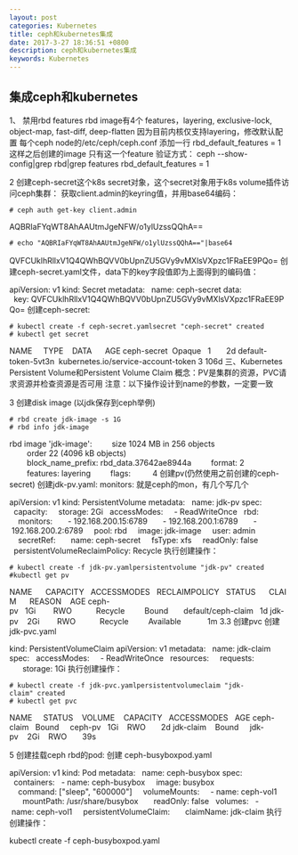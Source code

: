 ```yaml
---
layout: post
categories: Kubernetes
title: ceph和kubernetes集成
date: 2017-3-27 18:36:51 +0800
description: ceph和kubernetes集成
keywords: Kubernetes
---
```





## 集成ceph和kubernetes

1、 禁用rbd features
	rbd image有4个 features，layering, exclusive-lock, object-map, fast-diff, deep-flatten
因为目前内核仅支持layering，修改默认配置
每个ceph node的/etc/ceph/ceph.conf 添加一行
rbd_default_features = 1
这样之后创建的image 只有这一个feature
验证方式：
ceph --show-config|grep rbd|grep features
rbd_default_features = 1

2 创建ceph-secret这个k8s secret对象，这个secret对象用于k8s volume插件访问ceph集群：
获取client.admin的keyring值，并用base64编码：

	# ceph auth get-key client.admin
AQBRIaFYqWT8AhAAUtmJgeNFW/o1ylUzssQQhA==

	# echo "AQBRIaFYqWT8AhAAUtmJgeNFW/o1ylUzssQQhA=="|base64
QVFCUklhRllxV1Q4QWhBQVV0bUpnZU5GVy9vMXlsVXpzc1FRaEE9PQo=
创建ceph-secret.yaml文件，data下的key字段值即为上面得到的编码值：

apiVersion: v1
kind: Secret
metadata:
  name: ceph-secret
data:
  key: QVFCUklhRllxV1Q4QWhBQVV0bUpnZU5GVy9vMXlsVXpzc1FRaEE9PQo=
创建ceph-secret:

	# kubectl create -f ceph-secret.yamlsecret "ceph-secret" created
	# kubectl get secret
NAME     TYPE    DATA      AGE
ceph-secret  Opaque   1       2d
default-token-5vt3n  kubernetes.io/service-account-token 3 106d
三、Kubernetes Persistent Volume和Persistent Volume Claim
概念：PV是集群的资源，PVC请求资源并检查资源是否可用
注意：以下操作设计到name的参数，一定要一致

3 创建disk image (以jdk保存到ceph举例)

	# rbd create jdk-image -s 1G
	# rbd info jdk-image
rbd image 'jdk-image':
        size 1024 MB in 256 objects
        order 22 (4096 kB objects)
        block_name_prefix: rbd_data.37642ae8944a
        format: 2
        features: layering
        flags:
        
4 创建pv(仍然使用之前创建的ceph-secret)
创建jdk-pv.yaml:
monitors: 就是ceph的mon，有几个写几个

apiVersion: v1
kind: PersistentVolume
metadata:
  name: jdk-pv
spec:
  capacity:
    storage: 2Gi
  accessModes:
    - ReadWriteOnce
  rbd:
    monitors:
      - 192.168.200.15:6789
      - 192.168.200.1:6789
      - 192.168.200.2:6789
    pool: rbd
    image: jdk-image
    user: admin
    secretRef:
      name: ceph-secret
    fsType: xfs
    readOnly: false
  persistentVolumeReclaimPolicy: Recycle
执行创建操作：

	# kubectl create -f jdk-pv.yamlpersistentvolume "jdk-pv" created
	#kubectl get pv
NAME      CAPACITY   ACCESSMODES   RECLAIMPOLICY   STATUS      CLAIM      REASON    AGE
ceph-pv   1Gi        RWO           Recycle         Bound       default/ceph-claim   1d
jdk-pv    2Gi        RWO           Recycle         Available            1m
3.3 创建pvc
创建jdk-pvc.yaml

kind: PersistentVolumeClaim
apiVersion: v1
metadata:
  name: jdk-claim
spec:
  accessModes:
    - ReadWriteOnce
  resources:
    requests:
      storage: 1Gi
执行创建操作：

	# kubectl create -f jdk-pvc.yamlpersistentvolumeclaim "jdk-claim" created
	# kubectl get pvc
NAME     STATUS    VOLUME    CAPACITY   ACCESSMODES   AGE
ceph-claim   Bound     ceph-pv   1Gi    RWO       2d
jdk-claim    Bound     jdk-pv    2Gi    RWO       39s

5 创建挂载ceph rbd的pod:
创建 ceph-busyboxpod.yaml 

apiVersion: v1
kind: Pod
metadata:
  name: ceph-busybox
spec:
  containers:
  - name: ceph-busybox
    image: busybox
    command: ["sleep", "600000"]
    volumeMounts:
    - name: ceph-vol1
      mountPath: /usr/share/busybox
      readOnly: false
  volumes:
  - name: ceph-vol1
    persistentVolumeClaim:
      claimName: jdk-claim
执行创建操作：

kubectl create -f ceph-busyboxpod.yaml




